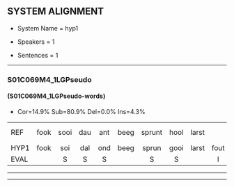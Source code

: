 
## SYSTEM ALIGNMENT

- System Name = hyp1

- Speakers = 1

- Sentences = 1

---

### S01C069M4_1LGPseudo

#### (S01C069M4_1LGPseudo-words)

- Cor=14.9%	Sub=80.9%	Del=0.0%	Ins=4.3%

|  |  |  |  |  |  |  |  |  |  |  |  |  |  |  |  |  |  |  |  |  |  |  |  |  |  |  |  |  |  |  |  |  |  |  |  |  |  |  |  |  |  |  |  |  |  |  |  |
|:--- |:---:|:---:|:---:|:---:|:---:|:---:|:---:|:---:|:---:|:---:|:---:|:---:|:---:|:---:|:---:|:---:|:---:|:---:|:---:|:---:|:---:|:---:|:---:|:---:|:---:|:---:|:---:|:---:|:---:|:---:|:---:|:---:|:---:|:---:|:---:|:---:|:---:|:---:|:---:|:---:|:---:|:---:|:---:|:---:|:---:|:---:|:---:|
| REF | fook | sooi | dau | ant | beeg | sprunt | hool | larst |  | vout | zwoei | fam | rachts | vaap | sprieuw | keng*(kreng) | swoers | * | *x | doer |  | plirt | jien | blard | guul | hoekt | neeuw | * | noork | vid | zans | leum | haans | * | spaai | sjalt | heik | sank | roen | frijk | eem | schard | grek | dron | * | * | stuid |
| HYP1 | fook | soi | dal | ond | beeg | sprun | gooi | larst | fout | soui | van | rachst | vep | pril | kreng | swoe | s | swoe | ja | doer | lert | jin | lard | gul | hoek | t | neeuw | no | noort | vit | zond | leu | hent | spra | spay | shold | heik | sank | groen | friijk | één | gard | gek | trom | sna | sna | ftut |
| EVAL |  | S | S | S |  | S | S |  | I | S | S | S | S | S | S | S | S | S | S |  | I | S | S | S | S | S |  | S | S | S | S | S | S | S | S | S |  |  | S | S | S | S | S | S | S | S | S |
---

---
